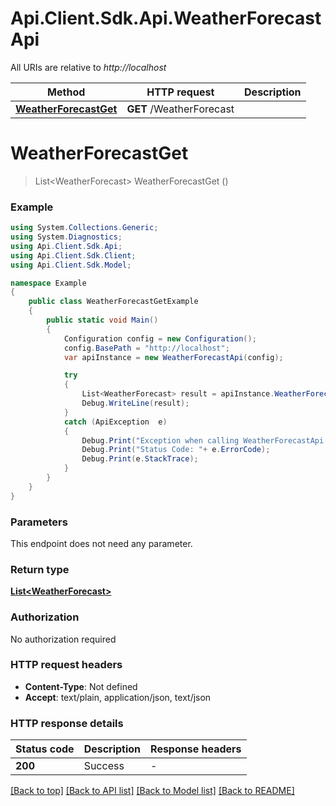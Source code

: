 # Api.Client.Sdk.Api.WeatherForecastApi

All URIs are relative to *http://localhost*

Method | HTTP request | Description
------------- | ------------- | -------------
[**WeatherForecastGet**](WeatherForecastApi.md#weatherforecastget) | **GET** /WeatherForecast | 


<a name="weatherforecastget"></a>
# **WeatherForecastGet**
> List&lt;WeatherForecast&gt; WeatherForecastGet ()



### Example
```csharp
using System.Collections.Generic;
using System.Diagnostics;
using Api.Client.Sdk.Api;
using Api.Client.Sdk.Client;
using Api.Client.Sdk.Model;

namespace Example
{
    public class WeatherForecastGetExample
    {
        public static void Main()
        {
            Configuration config = new Configuration();
            config.BasePath = "http://localhost";
            var apiInstance = new WeatherForecastApi(config);

            try
            {
                List<WeatherForecast> result = apiInstance.WeatherForecastGet();
                Debug.WriteLine(result);
            }
            catch (ApiException  e)
            {
                Debug.Print("Exception when calling WeatherForecastApi.WeatherForecastGet: " + e.Message );
                Debug.Print("Status Code: "+ e.ErrorCode);
                Debug.Print(e.StackTrace);
            }
        }
    }
}
```

### Parameters
This endpoint does not need any parameter.

### Return type

[**List&lt;WeatherForecast&gt;**](WeatherForecast.md)

### Authorization

No authorization required

### HTTP request headers

 - **Content-Type**: Not defined
 - **Accept**: text/plain, application/json, text/json

### HTTP response details
| Status code | Description | Response headers |
|-------------|-------------|------------------|
| **200** | Success |  -  |

[[Back to top]](#) [[Back to API list]](../README.md#documentation-for-api-endpoints) [[Back to Model list]](../README.md#documentation-for-models) [[Back to README]](../README.md)

